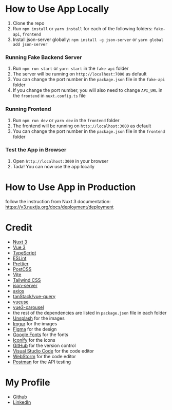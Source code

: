 # How to Use App Locally
1. Clone the repo
2. Run `npm install` or `yarn install` for each of the following folders: `fake-api`, `frontend`
3. Install json-server globally: `npm install -g json-server` or `yarn global add json-server`

### Running Fake Backend Server
1. Run `npm run start` or `yarn start` in the `fake-api` folder
2. The server will be running on `http://localhost:7000` as default
3. You can change the port number in the `package.json` file in the `fake-api` folder
4. If you change the port number, you will also need to change `API_URL` in the `frontend` in `nuxt.config.ts` file

### Running Frontend
1. Run `npm run dev` or `yarn dev` in the `frontend` folder
2. The frontend will be running on `http://localhost:3000` as default
3. You can change the port number in the `package.json` file in the `frontend` folder

### Test the App in Browser
1. Open `http://localhost:3000` in your browser
2. Tada! You can now use the app locally

# How to Use App in Production
follow the instruction from Nuxt 3 documentation: https://v3.nuxtjs.org/docs/deployment/deployment

# Credit
- [Nuxt 3](https://v3.nuxtjs.org/)
- [Vue 3](https://v3.vuejs.org/)
- [TypeScript](https://www.typescriptlang.org/)
- [ESLint](https://eslint.org/)
- [Prettier](https://prettier.io/)
- [PostCSS](https://postcss.org/)
- [Vite](https://vitejs.dev/)
- [Tailwind CSS](https://tailwindcss.com/)
- [json-server]()
- [axios]()
- [tanStack/vue-query]()
- [vueuse]()
- [vue3-carousel]()
- the rest of the dependencies are listed in `package.json` file in each folder
- [Unsplash](https://unsplash.com/) for the images
- [Imgur](https://imgur.com/) for the images
- [Figma](https://www.figma.com/) for the design
- [Google Fonts](https://fonts.google.com/) for the fonts
- [Iconify](https://iconify.design/) for the icons
- [GitHub]() for the version control
- [Visual Studio Code](https://code.visualstudio.com/) for the code editor
- [WebStorm](https://www.jetbrains.com/webstorm/) for the code editor
- [Postman](https://www.postman.com/) for the API testing

# My Profile
- [Github](https://github.com/imboyo)
- [LinkedIn](https://www.linkedin.com/in/mabrur-s-231224114/)